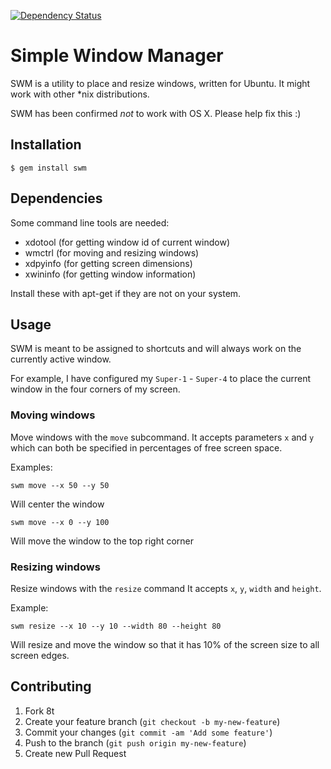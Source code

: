 [![Dependency Status](https://gemnasium.com/lasseebert/swm.png)](https://gemnasium.com/lasseebert/swm)

# Simple Window Manager

SWM is a utility to place and resize windows, written for Ubuntu. It might work with other *nix distributions.

SWM has been confirmed _not_ to work with OS X. Please help fix this :)

## Installation

    $ gem install swm

## Dependencies

Some command line tools are needed:

 - xdotool (for getting window id of current window)
 - wmctrl (for moving and resizing windows)
 - xdpyinfo (for getting screen dimensions)
 - xwininfo (for getting window information)

Install these with apt-get if they are not on your system.

## Usage

SWM is meant to be assigned to shortcuts and will always work on the currently active window.

For example, I have configured my `Super-1` - `Super-4` to place the current window in the four corners of my screen.

### Moving windows

Move windows with the `move` subcommand.
It accepts parameters `x` and `y` which can both be specified in percentages of free screen space.

Examples:

    swm move --x 50 --y 50

Will center the window

    swm move --x 0 --y 100

Will move the window to the top right corner

### Resizing windows

Resize windows with the `resize` command
It accepts `x`, `y`, `width` and `height`.

Example:

    swm resize --x 10 --y 10 --width 80 --height 80

Will resize and move the window so that it has 10% of the screen size to all screen edges.


## Contributing

1. Fork 8t
2. Create your feature branch (`git checkout -b my-new-feature`)
3. Commit your changes (`git commit -am 'Add some feature'`)
4. Push to the branch (`git push origin my-new-feature`)
5. Create new Pull Request

